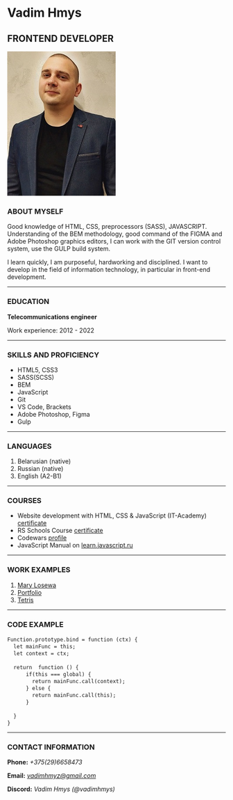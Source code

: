 # Vadim Hmys
## FRONTEND DEVELOPER
![my-photo](images/my_photo.jpg)

### ABOUT MYSELF

Good knowledge of HTML, CSS, preprocessors (SASS), JAVASCRIPT. Understanding of the BEM methodology, good command of the FIGMA and Adobe Photoshop graphics editors, I can work with the GIT version control system, use the GULP build system.


I learn quickly, I am purposeful, hardworking and disciplined. I want to develop in the field of information technology, in particular in front-end development.

*************************************************************

### EDUCATION

**Telecommunications engineer**

Work experience: 2012 - 2022

*************************************************************

### SKILLS AND PROFICIENCY

* HTML5, CSS3
* SASS(SCSS)
* BEM
* JavaScript
* Git
* VS Code, Brackets
* Adobe Photoshop, Figma
* Gulp

************************************************************

### LANGUAGES

1. Belarusian (native)
2. Russian (native)
3. English (A2-B1)

************************************************************

### COURSES

* Website development with HTML, CSS & JavaScript (IT-Academy) [certificate](images/Certificate.jpg)
* RS Schools Course [certificate](images/Certificate_rsschool.jpg)
* Codewars [profile](https://www.codewars.com/users/vadimhmys)
* JavaScript Manual on [learn.javascript.ru](https://learn.javascript.ru/)

************************************************************

### WORK EXAMPLES

1. [Mary Losewa](https://vadimhmys.github.io/MaryLosewa.github.io/)
2. [Portfolio](https://rolling-scopes-school.github.io/vadimhmys-JSFEPRESCHOOL/portfolio/)
3. [Tetris](https://rolling-scopes-school.github.io/vadimhmys-JSFEPRESCHOOL/random-game/)

************************************************************

### CODE EXAMPLE

```
Function.prototype.bind = function (ctx) {
  let mainFunc = this;
  let context = ctx;
  
  return  function () {
      if(this === global) {
        return mainFunc.call(context);
      } else {
        return mainFunc.call(this);
      }
      
  }
}
```

***********************************************************

### CONTACT INFORMATION

**Phone:** *+375(29)6658473* 

**Email:** *vadimhmyz@gmail.com*

**Discord:** *Vadim Hmys (@vadimhmys)*